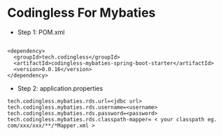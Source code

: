 # Codingless For Mybaties 


- Step 1: POM.xml

```

<dependency>
  <groupId>tech.codingless</groupId>
  <artifactId>codingless-mybaties-spring-boot-starter</artifactId>
  <version>0.0.16</version>
</dependency>

```

- Step 2: application.properties

```
tech.codingless.mybaties.rds.url=<jdbc url>
tech.codingless.mybaties.rds.username=<username>
tech.codingless.mybaties.rds.password=<password>
tech.codingless.mybaties.rds.classpath-mapper= < your classpath eg. com/xxx/xxx/**/*Mapper.xml >
```
